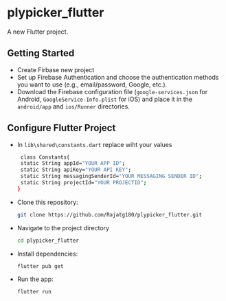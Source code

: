 # plypicker_flutter

A new Flutter project.

## Getting Started

- Create Firbase new project
- Set up Firebase Authentication and choose the authentication methods you want to use (e.g., email/password, Google, etc.).
- Download the Firebase configuration file (`google-services.json` for Android, `GoogleService-Info.plist` for iOS) and place it in the `android/app` and `ios/Runner` directories.

## Configure Flutter Project

- In `lib\shared\constants.dart` replace wiht your values 

   ```bash
    class Constants{
    static String appId="YOUR APP ID";
    static String apiKey="YOUR API KEY";
    static String messagingSenderId="YOUR MESSAGING SENDER ID";
    static String projectId="YOUR PROJECTID";
  }

- Clone this repository:

   ```bash
   git clone https://github.com/Rajatg180/plypicker_flutter.git

- Navigate to the project directory
  ```bash
  cd plypicker_flutter

- Install dependencies:
  ```bash
  flutter pub get

- Run the app:
  ```bash
  flutter run


